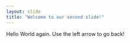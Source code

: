 ```yaml
---
layout: slide
title: "Welcome to our second slide!"
---
```

Hello World again.
Use the left arrow to go back!

